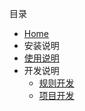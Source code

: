 目录
- [Home](https://github.com/LanyuanXiaoyao-Studio/SearchX/wiki)
- 安装说明
- [使用说明](https://github.com/LanyuanXiaoyao-Studio/SearchX/wiki/%E4%BD%BF%E7%94%A8%E8%AF%B4%E6%98%8E)
- 开发说明
  - [规则开发]()
  - [项目开发]()